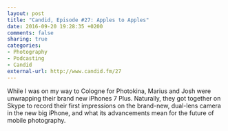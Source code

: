 ```yaml
---
layout: post
title: "Candid, Episode #27: Apples to Apples"
date: 2016-09-20 19:28:35 +0200
comments: false
sharing: true
categories: 
- Photography
- Podcasting
- Candid
external-url: http://www.candid.fm/27
---
```


While I was on my way to Cologne for Photokina, Marius and Josh were unwrapping their brand new iPhones 7 Plus. Naturally, they got together on Skype to record their first impressions on the brand-new, dual-lens camera in the new big iPhone, and what its advancements mean for the future of mobile photography.